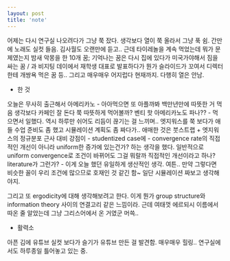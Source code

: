 ```yaml
---
layout: post
title: 'note'
---
```


어제는 다시 연구실 나오려다가 그냥 쭉 잤다. 생각보다 열이 쭉 올라서 그냥 푹 쉼. 간만에 노래도 실컷 들음. 김사월도 오랜만에 듣고.. 근데 타이레놀을 계속 먹었는데 뭐가 문제였는지 밤새 악몽을 한 10개 꿈; 기억나는 꿈은 다시 집에 있다가 미국가야해서 짐을 싸는 꿈 / 과 비지팅 데이에서 재학생 대표로 발표하다가 뭔가 슬라이드가 꼬여서 디렉터한테 개쌍욕 먹은 꿈 등.. 그리고 매우매우 어지럽다 현재까지. 다행히 열은 안남. 

- 한 것

오늘은 무사히 출근해서 아메리카노 - 아아먹으면 또 아플까봐 백만년만에 따뜻한 거 먹음 생각보다 카페인 잘 돈다 쭉 따뜻하게 먹어볼까? 벤티 핫 아메리카노도 파나?? - 먹으면서 일했다. 역시 하루만 쉬어도 리듬이 끊기는 걸 느끼며.. 엣지워스를 쭉 보다가 애들 수업 준비도 좀 했고 시뮬레이션 계획도 좀 짜다가.. 애매한 것은 붓스트랩 + 엣지워스의 정규분포 근사 대비 강점이 - studentized case에 - convergence rate의 직접적인 개선이 아니라 uniform한 증가에 있는건가? 하는 생각을 했다. 일반적으로 uniform convergence로 조건이 바뀌어도 그걸 뭐랄까 직접적인 개선이라고 하나? literature가 그런가? - 이게 오늘 했던 유일하게 생산적인 생각. 여튼.. 만약 그렇다면 비슷한 꼴이 우리 조건에 많으므로 호재인 것 같긴 함~ 일단 시뮬레이션 짜보고 생각해야지. 

그리고 또 ergodicity에 대해 생각해보려고 한다. 이게 뭔가 group structure와 information theory 사이의 연결고리 같은 느낌이라. 근데 여태껏 에르되시 이름에서 따온 줄 알았는데 그냥 그리스어에서 온 거였군 머쓱.. 

- 활력소

아픈 김에 유튜브 실컷 보다가 슬기가 유튜브 만든 걸 발견함. 매우매우 힐링.. 연구실에서도 하루종일 틀어놓고 있는 중. 
